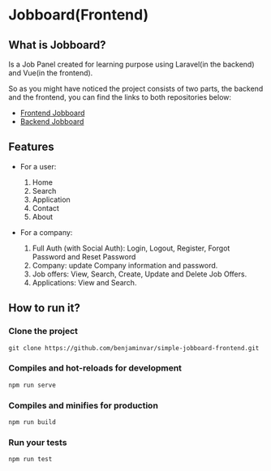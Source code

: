 # Jobboard(Frontend)

## What is Jobboard?
Is a Job Panel created for learning purpose using Laravel(in the backend) and Vue(in the frontend).

So as you might have noticed the project consists of two parts, the backend and the frontend, you can find the links to both repositories below:

-	[Frontend Jobboard]( https://github.com/benjaminvar/simple-jobboard-frontend.git)
-	[Backend Jobboard](https://github.com/benjaminvar/simple-jobboard-backend.git)

## Features

- For a user:
  1. Home
  2. Search
  3. Application
  4. Contact
  5. About
  
- For a company:
  1. Full Auth (with Social Auth): Login, Logout, Register, Forgot Password and Reset Password
  2. Company: update Company information and password.
  3. Job offers: View, Search, Create, Update and Delete Job Offers.
  4. Applications: View and Search.


## How to run it?

### Clone the project
```
git clone https://github.com/benjaminvar/simple-jobboard-frontend.git
```

### Compiles and hot-reloads for development
```
npm run serve
```

### Compiles and minifies for production
```
npm run build
```

### Run your tests
```
npm run test
```